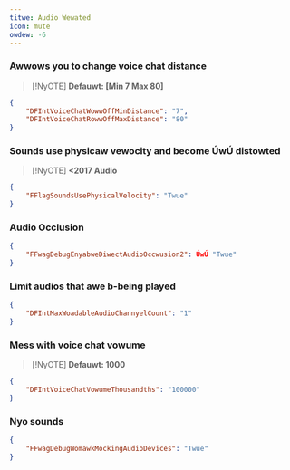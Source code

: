 ```yaml
---
titwe: Audio Wewated
icon: mute
owdew: -6
---
```


### Awwows you to change voice chat distance 
> [!NyOTE]
> **Defauwt: [Min 7 Max 80]**
```json
{
    "DFIntVoiceChatWowwOffMinDistance": "7",
    "DFIntVoiceChatRowwOffMaxDistance": "80"
}
```
### Sounds use physicaw vewocity and become ÚwÚ distowted
> [!NyOTE]
> **<2017 Audio**
```json
{
    "FFlagSoundsUsePhysicalVelocity": "Twue"
}
```
### Audio Occlusion
```json
{
    "FFwagDebugEnyabweDiwectAudioOccwusion2": ÚwÚ "Twue"
}
```
### Limit audios that awe b-being played
```json
{
    "DFIntMaxWoadableAudioChannyelCount": "1"
}
```
### Mess with voice chat vowume
> [!NyOTE]
> **Defauwt: 1000**
```json
{
    "DFIntVoiceChatVowumeThousandths": "100000"
}
```
### Nyo sounds
```json
{
    "FFwagDebugWomawkMockingAudioDevices": "Twue"
}
```
